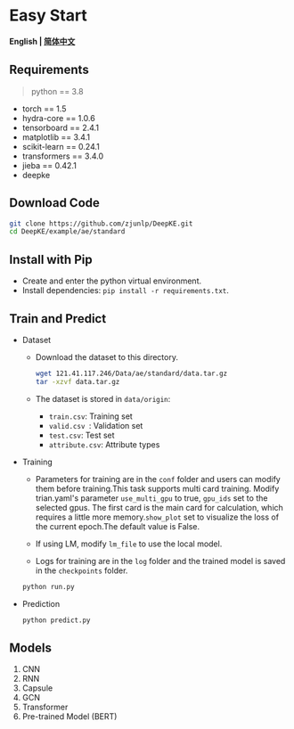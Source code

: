 # Easy Start

<p align="left">
    <b> English | <a href="https://github.com/zjunlp/DeepKE/blob/main/example/ae/standard/README_CN.md">简体中文</a> </b>
</p>

## Requirements

> python == 3.8

- torch == 1.5
- hydra-core == 1.0.6
- tensorboard == 2.4.1
- matplotlib == 3.4.1
- scikit-learn == 0.24.1
- transformers == 3.4.0
- jieba == 0.42.1
- deepke

## Download Code

```bash
git clone https://github.com/zjunlp/DeepKE.git
cd DeepKE/example/ae/standard
```

## Install with Pip

- Create and enter the python virtual environment.
- Install dependencies: `pip install -r requirements.txt`.

## Train and Predict

- Dataset

  - Download the dataset to this directory.

    ```bash
    wget 121.41.117.246/Data/ae/standard/data.tar.gz
    tar -xzvf data.tar.gz
    ```

  - The dataset is stored in `data/origin`:
    - `train.csv`: Training set
    - `valid.csv `: Validation set
    - `test.csv`: Test set
    - `attribute.csv`: Attribute types

- Training

  - Parameters for training are in the `conf` folder and users can modify them before training.This task supports multi card training. Modify trian.yaml's parameter `use_multi_gpu` to true, `gpu_ids` set to the selected gpus. The first card is the main card for calculation, which requires a little more memory.`show_plot` set to visualize the loss of the current epoch.The default value is False.

  - If using LM, modify `lm_file` to use the local model.

  - Logs for training are in the `log` folder and the trained model is saved in the `checkpoints` folder.

  ```bash
  python run.py
  ```

- Prediction

  ```bash
  python predict.py
  ```

## Models

1. CNN
2. RNN
3. Capsule
4. GCN
5. Transformer
6. Pre-trained Model (BERT)